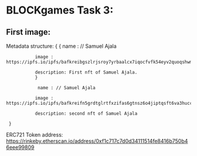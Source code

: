 # BLOCKgames Task 3:

## First image:

Metadata structure: {
              { name : // Samuel Ajala

               image : https://ipfs.io/ipfs/bafkreibgszlrjsroy7yrbaalcx7iqocfvfk54eyv2quoqshwmig5dhhgpm

               description: First nft of Samuel Ajala.
               }
               
                name : // Samuel Ajala

               image : https://ipfs.io/ipfs/bafkreifn5grdtglrtfxzifas6gtnsz6o4jiptqsft6va3hucc6ig2g2yim

               description: second nft of Samuel Ajala

     }




ERC721 Token address: https://rinkeby.etherscan.io/address/0xf1c717c7d0d34111514fe8416b750b46eee99809
